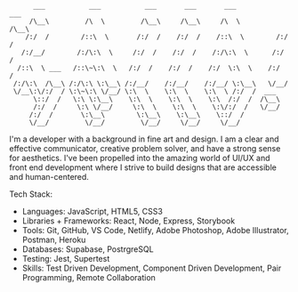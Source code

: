 
          ___           ___           ___       ___       ___            ___
         /\__\         /\  \         /\__\     /\__\     /\  \          /\__\
        /:/  /        /::\  \       /:/  /    /:/  /    /::\  \        /:/  /
       /:/__/        /:/\:\  \     /:/  /    /:/  /    /:/\:\  \      /:/  /
      /::\  \ ___   /::\~\:\  \   /:/  /    /:/  /    /:/  \:\  \    /:/  /
     /:/\:\  /\__\ /:/\:\ \:\__\ /:/__/    /:/__/    /:/__/ \:\__\   \/__/
     \/__\:\/:/  / \:\~\:\ \/__/ \:\  \    \:\  \    \:\  \ /:/  /  ___
          \::/  /   \:\ \:\__\    \:\  \    \:\  \    \:\  /:/  /  /\__\
          /:/  /     \:\ \/__/     \:\  \    \:\  \    \:\/:/  /   \/__/
         /:/  /       \:\__\        \:\__\    \:\__\    \::/  /   
         \/__/         \/__/         \/__/     \/__/     \/__/    

I'm a developer with a background in fine art and design. I am a clear and effective communicator, creative problem solver, and have a strong sense for aesthetics. I've been propelled into the amazing world of UI/UX and front end development where I strive to build designs that are accessible and human-centered.

Tech Stack:
- Languages: JavaScript, HTML5, CSS3
- Libraries + Frameworks: React, Node, Express, Storybook
- Tools: Git, GitHub, VS Code, Netlify, Adobe Photoshop, Adobe Illustrator, Postman, Heroku
- Databases: Supabase, PostrgreSQL
- Testing: Jest, Supertest
- Skills: Test Driven Development, Component Driven Development, Pair Programming, Remote Collaboration

                                                              
                                                                                                                               
                                                                                                              
                                                                                                                 
                                                                                                                                 
                                                                                                                                 
                                                                                                                                 
                                                                                                                                 
                                                                                                                                 
                                                                                                                                 
                                                                                                                                 
                                                                                                                                 
                                                                                                                                 
                                                                                                                                 
                                                                                                                                 
                                                                                                                                 
                                                                                                                                 
                                                                                                                                 
                                                                                                                                 
                                                                                                                                 
                                                                                                                                 

